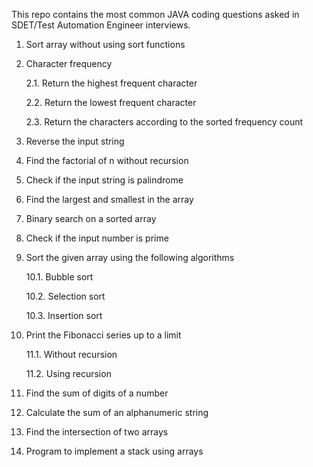 This repo contains the most common JAVA coding questions asked in SDET/Test Automation Engineer interviews. 

1. Sort array without using sort functions
2. Character frequency

   2.1. Return the highest frequent character
   
   2.2. Return the lowest frequent character
   
   2.3. Return the characters according to the sorted frequency count
4. Reverse the input string
5. Find the factorial of n without recursion
6. Check if the input string is palindrome
7. Find the largest and smallest in the array
8. Binary search on a sorted array
9. Check if the input number is prime
10. Sort the given array using the following algorithms

      10.1. Bubble sort
    
      10.2. Selection sort
    
      10.3. Insertion sort
11. Print the Fibonacci series up to a limit

      11.1. Without recursion

      11.2. Using recursion
12. Find the sum of digits of a number
13. Calculate the sum of an alphanumeric string
14. Find the intersection of two arrays
15. Program to implement a stack using arrays 
